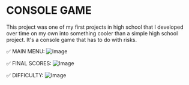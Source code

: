 # CONSOLE GAME
This project was one of my first projects in high school that I developed over time on my own into something cooler than a simple high school project. It's a console game that has to do with risks.

✅ MAIN MENU:
![Image](https://github.com/user-attachments/assets/7b02e999-23c0-43fd-bad4-e39f3edf25db)

✅ FINAL SCORES:
![Image](https://github.com/user-attachments/assets/2c7e5e52-c015-4f73-86e5-04c99d690b11)

✅ DIFFICULTY:
![Image](https://github.com/user-attachments/assets/1eff7043-fea3-4c52-b820-4c418c18527e)
